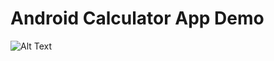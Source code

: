# Android Calculator App Demo 
![Alt Text](https://media.giphy.com/media/YOdxvZUmNu6Sux1qKj/giphy.gif)
